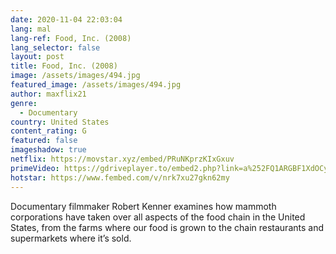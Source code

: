 ```yaml
---
date: 2020-11-04 22:03:04
lang: mal
lang-ref: Food, Inc. (2008)
lang_selector: false
layout: post
title: Food, Inc. (2008)
image: /assets/images/494.jpg
featured_image: /assets/images/494.jpg
author: maxflix21
genre:
  - Documentary
country: United States
content_rating: G
featured: false
imageshadow: true
netflix: https://movstar.xyz/embed/PRuNKprzKIxGxuv
primeVideo: https://gdriveplayer.to/embed2.php?link=a%252FQ1ARGBF1XdOCycy4YHDQ4vS3cIgyyAGC%252B5F9i6fXGCmegc4vxk7wdlYK%252BNRK38oyxLDureC2%252F8dOPFLVjKcvucJ%252BhKSHXQPjtKhMXJoQiQdrUW5fg07Vq02NTd5IL4dBfLbHxZz%252FzeSf2wACzcsxOZ%252B1%252FRUW%252F4IYsBz%252FfnNxjEhyOhkgb1008%252BMQds8YKtE%253D
hotstar: https://www.fembed.com/v/nrk7xu27gkn62my
---
```

Documentary filmmaker Robert Kenner examines how mammoth corporations have taken over all aspects of the food chain in the United States, from the farms where our food is grown to the chain restaurants and supermarkets where it’s sold.